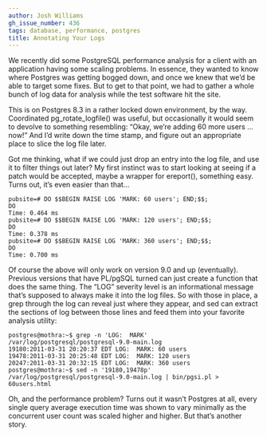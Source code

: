 ```yaml
---
author: Josh Williams
gh_issue_number: 436
tags: database, performance, postgres
title: Annotating Your Logs
---
```




We recently did some PostgreSQL performance analysis for a client with an application having some scaling problems. In essence, they wanted to know where Postgres was getting bogged down, and once we knew that we’d be able to target some fixes. But to get to that point, we had to gather a whole bunch of log data for analysis while the test software hit the site.

This is on Postgres 8.3 in a rather locked down environment, by the way. Coordinated pg_rotate_logfile() was useful, but occasionally it would seem to devolve to something resembling: “Okay, we’re adding 60 more users ... now!” And I’d write down the time stamp, and figure out an appropriate place to slice the log file later.

Got me thinking, what if we could just drop an entry into the log file, and use it to filter things out later? My first instinct was to start looking at seeing if a patch would be accepted, maybe a wrapper for ereport(), something easy. Turns out, it’s even easier than that...

```nohighlight
pubsite=# DO $$BEGIN RAISE LOG 'MARK: 60 users'; END;$$;
DO
Time: 0.464 ms
pubsite=# DO $$BEGIN RAISE LOG 'MARK: 120 users'; END;$$;
DO
Time: 0.378 ms
pubsite=# DO $$BEGIN RAISE LOG 'MARK: 360 users'; END;$$;
DO
Time: 0.700 ms
```

Of course the above will only work on version 9.0 and up (eventually). Previous versions that have PL/pgSQL turned can just create a function that does the same thing. The “LOG” severity level is an informational message that’s supposed to always make it into the log files. So with those in place, a grep through the log can reveal just where they appear, and sed can extract the sections of log between those lines and feed them into your favorite analysis utility:

```nohighlight
postgres@mothra:~$ grep -n 'LOG:  MARK' /var/log/postgresql/postgresql-9.0-main.log 
19180:2011-03-31 20:20:37 EDT LOG:  MARK: 60 users
19478:2011-03-31 20:25:48 EDT LOG:  MARK: 120 users
20247:2011-03-31 20:32:15 EDT LOG:  MARK: 360 users
postgres@mothra:~$ sed -n '19180,19478p' /var/log/postgresql/postgresql-9.0-main.log | bin/pgsi.pl > 60users.html
```

Oh, and the performance problem? Turns out it wasn’t Postgres at all, every single query average execution time was shown to vary minimally as the concurrent user count was scaled higher and higher. But that’s another story.


